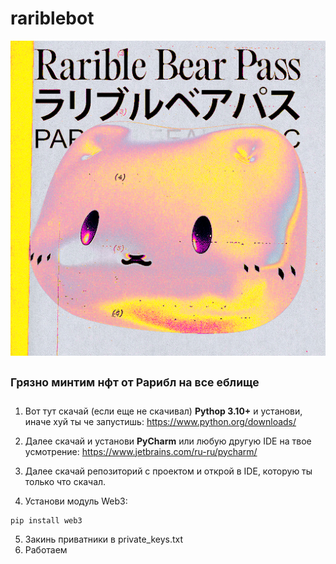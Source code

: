 # rariblebot
![](image/rarible.png)
## <sup>Грязно минтим нфт от Рарибл на все еблище</sup>
  1. Вот тут скачай (если еще не скачивал) **Pythop 3.10+** и установи, иначе хуй ты че запустишь: https://www.python.org/downloads/

  2. Далее скачай и установи **PyCharm** или любую другую IDE на твое усмотрение: https://www.jetbrains.com/ru-ru/pycharm/

  3. Далее скачай репозиторий с проектом и открой в IDE, которую ты только что скачал.
  4. Установи модуль Web3:
```
pip install web3
```
5. Закинь приватники в private_keys.txt
6. Работаем
